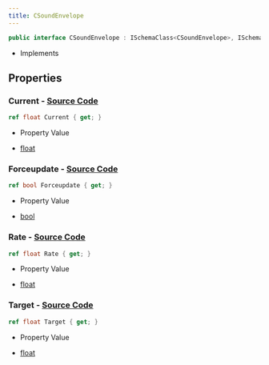 ```yaml
---
title: CSoundEnvelope
---
```


```csharp
public interface CSoundEnvelope : ISchemaClass<CSoundEnvelope>, ISchemaField, ISchemaClass, INativeHandle
```

- Implements

## Properties

### **Current** - [Source Code](https://github.com/swiftly-solution/swiftlys2/blob/main/managed/src/SwiftlyS2.Generated/Schemas/Interfaces/CSoundEnvelope.cs#L16)

```csharp
ref float Current { get; }
```

- Property Value

- [float](https://learn.microsoft.com/dotnet/api/system.single)

### **Forceupdate** - [Source Code](https://github.com/swiftly-solution/swiftlys2/blob/main/managed/src/SwiftlyS2.Generated/Schemas/Interfaces/CSoundEnvelope.cs#L22)

```csharp
ref bool Forceupdate { get; }
```

- Property Value

- [bool](https://learn.microsoft.com/dotnet/api/system.boolean)

### **Rate** - [Source Code](https://github.com/swiftly-solution/swiftlys2/blob/main/managed/src/SwiftlyS2.Generated/Schemas/Interfaces/CSoundEnvelope.cs#L20)

```csharp
ref float Rate { get; }
```

- Property Value

- [float](https://learn.microsoft.com/dotnet/api/system.single)

### **Target** - [Source Code](https://github.com/swiftly-solution/swiftlys2/blob/main/managed/src/SwiftlyS2.Generated/Schemas/Interfaces/CSoundEnvelope.cs#L18)

```csharp
ref float Target { get; }
```

- Property Value

- [float](https://learn.microsoft.com/dotnet/api/system.single)

